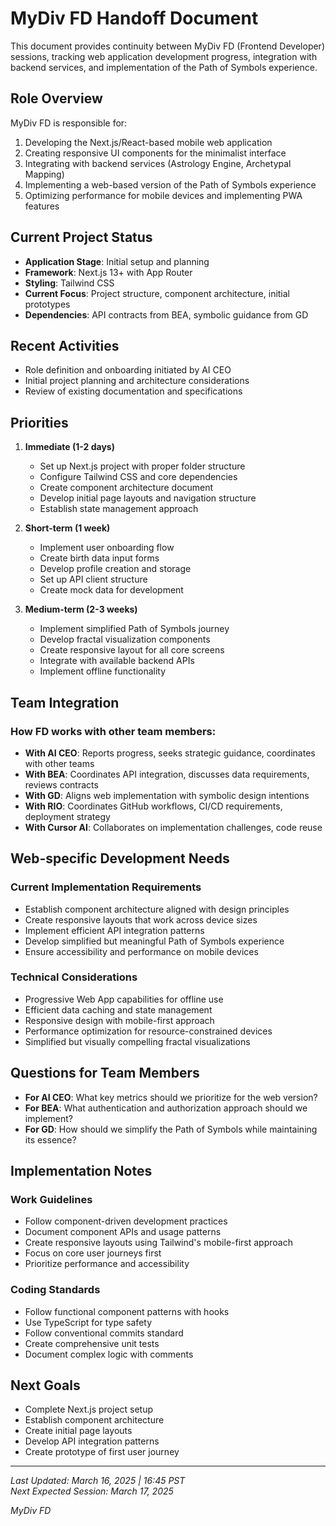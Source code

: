# MyDiv FD Handoff Document

This document provides continuity between MyDiv FD (Frontend Developer) sessions, tracking web application development progress, integration with backend services, and implementation of the Path of Symbols experience.

## Role Overview

MyDiv FD is responsible for:
1. Developing the Next.js/React-based mobile web application
2. Creating responsive UI components for the minimalist interface
3. Integrating with backend services (Astrology Engine, Archetypal Mapping)
4. Implementing a web-based version of the Path of Symbols experience
5. Optimizing performance for mobile devices and implementing PWA features

## Current Project Status

- **Application Stage**: Initial setup and planning
- **Framework**: Next.js 13+ with App Router
- **Styling**: Tailwind CSS
- **Current Focus**: Project structure, component architecture, initial prototypes
- **Dependencies**: API contracts from BEA, symbolic guidance from GD

## Recent Activities

- Role definition and onboarding initiated by AI CEO
- Initial project planning and architecture considerations
- Review of existing documentation and specifications

## Priorities

1. **Immediate (1-2 days)**
   - Set up Next.js project with proper folder structure
   - Configure Tailwind CSS and core dependencies
   - Create component architecture document
   - Develop initial page layouts and navigation structure
   - Establish state management approach

2. **Short-term (1 week)**
   - Implement user onboarding flow
   - Create birth data input forms 
   - Develop profile creation and storage
   - Set up API client structure
   - Create mock data for development

3. **Medium-term (2-3 weeks)**
   - Implement simplified Path of Symbols journey
   - Develop fractal visualization components
   - Create responsive layout for all core screens
   - Integrate with available backend APIs
   - Implement offline functionality

## Team Integration

### How FD works with other team members:

- **With AI CEO**: Reports progress, seeks strategic guidance, coordinates with other teams
- **With BEA**: Coordinates API integration, discusses data requirements, reviews contracts
- **With GD**: Aligns web implementation with symbolic design intentions
- **With RIO**: Coordinates GitHub workflows, CI/CD requirements, deployment strategy
- **With Cursor AI**: Collaborates on implementation challenges, code reuse

## Web-specific Development Needs

### Current Implementation Requirements

- Establish component architecture aligned with design principles
- Create responsive layouts that work across device sizes
- Implement efficient API integration patterns
- Develop simplified but meaningful Path of Symbols experience
- Ensure accessibility and performance on mobile devices

### Technical Considerations

- Progressive Web App capabilities for offline use
- Efficient data caching and state management
- Responsive design with mobile-first approach
- Performance optimization for resource-constrained devices
- Simplified but visually compelling fractal visualizations

## Questions for Team Members

- **For AI CEO**: What key metrics should we prioritize for the web version?
- **For BEA**: What authentication and authorization approach should we implement?
- **For GD**: How should we simplify the Path of Symbols while maintaining its essence?

## Implementation Notes

### Work Guidelines
- Follow component-driven development practices
- Document component APIs and usage patterns
- Create responsive layouts using Tailwind's mobile-first approach
- Focus on core user journeys first
- Prioritize performance and accessibility

### Coding Standards
- Follow functional component patterns with hooks
- Use TypeScript for type safety
- Follow conventional commits standard
- Create comprehensive unit tests
- Document complex logic with comments

## Next Goals

- Complete Next.js project setup
- Establish component architecture
- Create initial page layouts
- Develop API integration patterns
- Create prototype of first user journey

---

*Last Updated: March 16, 2025 | 16:45 PST*  
*Next Expected Session: March 17, 2025*

*MyDiv FD*
